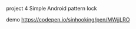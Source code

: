 project 4 
    Simple Android pattern lock
    
  demo
   https://codepen.io/sinhooking/pen/MWjjLRO
